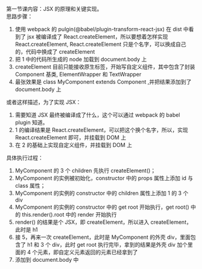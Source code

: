 第一节课内容：JSX 的原理和关键实现。  
思路步骤：
1. 使用 webpack 的 pulgin(@babel/plugin-transform-react-jsx) 在 dist 中看到了 jsx 被编译成了 React.createElement，所以要想着怎样实现 React.createElement,
React.createElement 只是个名字，可以换成自己的，代码中换成了 createElement
2. 把 1 中的代码所生成的 node 加载到 document.body 上
3. createElement 目前只能接收原生标签，开始写自定义组件，其中包含了封装 Component 基类, ElementWrapper 和 TextWrapper
4. 最张效果是 class MyComponent extends Component ,并把结果添加到了 document.body 上  

或者这样描述，为了实现 JSX：
1. 需要知道 JSX 最终被编译成了什么，这个可以通过 webpack 的 babel plugin 知道。  
2. 1 的编译结果是 React.createElement，可以把这个换个名字，所以，实现 React.createElement 即可，并挂载到 DOM 上
3. 在 2 的基础上实现自定义组件，并挂载到 DOM 上

具体执行过程：  
1. MyComponent 的 3 个 children 先执行 createElement()；  
2. MyComponent 的实例被初始化，constructor 中的 props 属性上添加 id 与 class 属性；  
3. MyComponent 的实例的 constructor 中的 children 属性上添加 1 的 3 个 div
4. MyComponent 的实例的 constructor 中的 get root 开始执行，get root() 中的 this.render().root 中的 render 开始执行
5. render() 的结果是个 JSX，即 createElement，所以进入 createElement，此时是 h1
6. 接 5，再来一次 createElement，此时是 MyComponent 的外壳 div，里面包含了 h1 和 3 个 div，此时 get root 执行完毕，拿到的结果是外壳 div 加个里面的 4 个元素，即自定义元素返回的元素已经拿到了
7. 添加到 document.body 中

